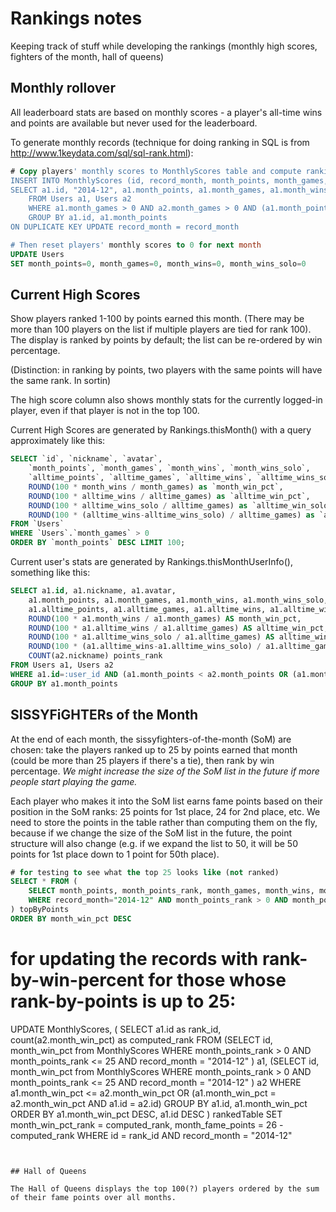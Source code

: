 # Rankings notes

Keeping track of stuff while developing the rankings (monthly high scores, fighters of the month, hall of queens)

## Monthly rollover

All leaderboard stats are based on monthly scores - a player's all-time wins and points are available but never used for the leaderboard. 

To generate monthly records (technique for doing ranking in SQL is from http://www.1keydata.com/sql/sql-rank.html):

```sql
# Copy players' monthly scores to MonthlyScores table and compute ranking by points (example query for jan 1, 2015)
INSERT INTO MonthlyScores (id, record_month, month_points, month_games, month_wins, month_wins_solo, month_points_rank, month_win_pct)
SELECT a1.id, "2014-12", a1.month_points, a1.month_games, a1.month_wins, a1.month_wins_solo, count(a2.month_points) month_points_rank, (a1.month_wins / a1.month_games)
	FROM Users a1, Users a2
	WHERE a1.month_games > 0 AND a2.month_games > 0 AND (a1.month_points < a2.month_points OR (a1.month_points=a2.month_points AND a1.id = a2.id))
	GROUP BY a1.id, a1.month_points
ON DUPLICATE KEY UPDATE record_month = record_month	

# Then reset players' monthly scores to 0 for next month
UPDATE Users 
SET month_points=0, month_games=0, month_wins=0, month_wins_solo=0
```
	
	
## Current High Scores

Show players ranked 1-100 by points earned this month. (There may be more than 100 players on the list if multiple players are tied for rank 100). The display is ranked by points by default; the list can be re-ordered by win percentage.

(Distinction: in ranking by points, two players with the same points will have the same rank. In sortin)

The high score column also shows monthly stats for the currently logged-in player, even if that player is not in the top 100.

Current High Scores are generated by Rankings.thisMonth() with a query approximately like this:

```sql
SELECT `id`, `nickname`, `avatar`, 
	`month_points`, `month_games`, `month_wins`, `month_wins_solo`, 
	`alltime_points`, `alltime_games`, `alltime_wins`, `alltime_wins_solo`, 
	ROUND(100 * month_wins / month_games) as `month_win_pct`, 
	ROUND(100 * alltime_wins / alltime_games) as `alltime_win_pct`, 
	ROUND(100 * alltime_wins_solo / alltime_games) as `alltime_win_solo_pct`, 
	ROUND(100 * (alltime_wins-alltime_wins_solo) / alltime_games) as `alltime_win_team_pct` 
FROM `Users` 
WHERE `Users`.`month_games` > 0 
ORDER BY `month_points` DESC LIMIT 100;
```
	
Current user's stats are generated by Rankings.thisMonthUserInfo(), something like this:

```sql
SELECT a1.id, a1.nickname, a1.avatar, 
	a1.month_points, a1.month_games, a1.month_wins, a1.month_wins_solo, 
	a1.alltime_points, a1.alltime_games, a1.alltime_wins, a1.alltime_wins_solo, 
	ROUND(100 * a1.month_wins / a1.month_games) AS month_win_pct, 
	ROUND(100 * a1.alltime_wins / a1.alltime_games) AS alltime_win_pct, 
	ROUND(100 * a1.alltime_wins_solo / a1.alltime_games) AS alltime_win_solo_pct, 
	ROUND(100 * (a1.alltime_wins-a1.alltime_wins_solo) / a1.alltime_games) AS alltime_win_team_pct, 
	COUNT(a2.nickname) points_rank 
FROM Users a1, Users a2 
WHERE a1.id=:user_id AND (a1.month_points < a2.month_points OR (a1.month_points=a2.month_points AND a1.id = a2.id) ) 
GROUP BY a1.month_points 
```


## SISSYFiGHTERs of the Month 

At the end of each month, the sissyfighters-of-the-month (SoM) are chosen: take the players ranked up to 25 by points earned that month (could be more than 25 players if there's a tie), then rank by win percentage. *We might increase the size of the SoM list in the future if more people start playing the game.*

Each player who makes it into the SoM list earns fame points based on their position in the SoM ranks: 25 points for 1st place, 24 for 2nd place, etc. We need to store the points in the table rather than computing them on the fly, because if we change the size of the SoM list in the future, the point structure will also change (e.g. if we expand the list to 50, it will be 50 points for 1st place down to 1 point for 50th place).

```sql
# for testing to see what the top 25 looks like (not ranked)
SELECT * FROM (
	SELECT month_points, month_points_rank, month_games, month_wins, month_win_pct FROM MonthlyScores 
	WHERE record_month="2014-12" AND month_points_rank > 0 AND month_points_rank <= 25
) topByPoints
ORDER BY month_win_pct DESC
```

# for updating the records with rank-by-win-percent for those whose rank-by-points is up to 25:
UPDATE MonthlyScores,
(
	SELECT a1.id as rank_id, count(a2.month_win_pct) as computed_rank
	FROM 
		(SELECT id, month_win_pct from MonthlyScores
			WHERE month_points_rank > 0 AND month_points_rank <= 25
				AND record_month = "2014-12" 
		) a1, 
		(SELECT id, month_win_pct from MonthlyScores
			WHERE month_points_rank > 0 AND month_points_rank <= 25
				AND record_month = "2014-12" 
		) a2
	WHERE a1.month_win_pct <= a2.month_win_pct OR (a1.month_win_pct = a2.month_win_pct AND a1.id = a2.id)
	GROUP BY a1.id, a1.month_win_pct
	ORDER BY a1.month_win_pct DESC, a1.id DESC
) rankedTable
SET month_win_pct_rank = computed_rank, month_fame_points = 26 - computed_rank
WHERE id = rank_id
	AND record_month = "2014-12"
```


## Hall of Queens

The Hall of Queens displays the top 100(?) players ordered by the sum of their fame points over all months.


